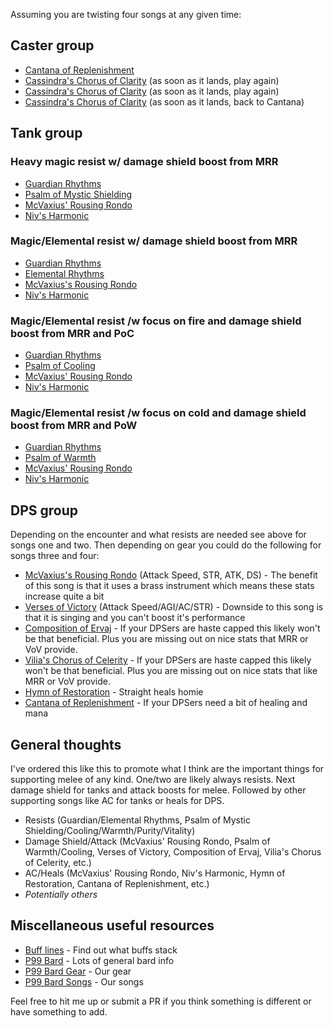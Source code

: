 Assuming you are twisting four songs at any given time:

## Caster group 
- [Cantana of Replenishment](https://wiki.project1999.com/Cantata_of_Replenishment)
- [Cassindra's Chorus of Clarity](https://wiki.project1999.com/Cassindra's_Chorus_of_Clarity) (as soon as it lands, play again)
- [Cassindra's Chorus of Clarity](https://wiki.project1999.com/Cassindra's_Chorus_of_Clarity) (as soon as it lands, play again)
- [Cassindra's Chorus of Clarity](https://wiki.project1999.com/Cassindra's_Chorus_of_Clarity) (as soon as it lands, back to Cantana)

## Tank group 

### Heavy magic resist w/ damage shield boost from MRR
- [Guardian Rhythms](https://wiki.project1999.com/Guardian_Rhythms)
- [Psalm of Mystic Shielding](https://wiki.project1999.com/Psalm_of_Mystic_Shielding)
- [McVaxius' Rousing Rondo](https://wiki.project1999.com/McVaxius'_Rousing_Rondo)
- [Niv's Harmonic](https://wiki.project1999.com/Niv's_Harmonic)

### Magic/Elemental resist w/ damage shield boost from MRR
- [Guardian Rhythms](https://wiki.project1999.com/Guardian_Rhythms)
- [Elemental Rhythms](https://wiki.project1999.com/Elemental_Rhythms)
- [McVaxius's Rousing Rondo](https://wiki.project1999.com/McVaxius'_Rousing_Rondo)
- [Niv's Harmonic](https://wiki.project1999.com/Niv's_Harmonic)

### Magic/Elemental resist /w focus on fire and damage shield boost from MRR and PoC
- [Guardian Rhythms](https://wiki.project1999.com/Guardian_Rhythms)
- [Psalm of Cooling](https://wiki.project1999.com/Psalm_of_Cooling)
- [McVaxius' Rousing Rondo](https://wiki.project1999.com/McVaxius'_Rousing_Rondo)
- [Niv's Harmonic](https://wiki.project1999.com/Niv's_Harmonic)

### Magic/Elemental resist /w focus on cold and damage shield boost from MRR and PoW
- [Guardian Rhythms](https://wiki.project1999.com/Guardian_Rhythms)
- [Psalm of Warmth](https://wiki.project1999.com/Psalm_of_Warmth)
- [McVaxius' Rousing Rondo](https://wiki.project1999.com/McVaxius'_Rousing_Rondo)
- [Niv's Harmonic](https://wiki.project1999.com/Niv's_Harmonic)

## DPS group

Depending on the encounter and what resists are needed see above for songs one and two. Then depending on gear you could do the following for songs three and four:

- [McVaxius's Rousing Rondo](https://wiki.project1999.com/McVaxius'_Rousing_Rondo) (Attack Speed, STR, ATK, DS) - The benefit of this song is that it uses a brass instrument which means these stats increase quite a bit
- [Verses of Victory](https://wiki.project1999.com/Verses_of_Victory) (Attack Speed/AGI/AC/STR) - Downside to this song is that it is singing and you can't boost it's performance
- [Composition of Ervaj](https://wiki.project1999.com/Composition_of_Ervaj) - If your DPSers are haste capped this likely won't be that beneficial. Plus you are missing out on nice stats that MRR or VoV provide.
- [Vilia's Chorus of Celerity](https://wiki.project1999.com/Vilia%27s_Chorus_of_Celerity) - If your DPSers are haste capped this likely won't be that beneficial. Plus you are missing out on nice stats that like MRR or VoV provide.
- [Hymn of Restoration](https://wiki.project1999.com/Hymn_of_Restoration) - Straight heals homie
- [Cantana of Replenishment](https://wiki.project1999.com/Cantata_of_Replenishment)  - If your DPSers need a bit of healing and mana

## General thoughts

I've ordered this like this to promote what I think are the important things for supporting melee of any kind. One/two are likely always resists. Next damage shield for tanks and attack boosts for melee. Followed by other supporting songs like AC for tanks or heals for DPS.

- Resists (Guardian/Elemental Rhythms, Psalm of Mystic Shielding/Cooling/Warmth/Purity/Vitality)
- Damage Shield/Attack (McVaxius' Rousing Rondo, Psalm of Warmth/Cooling, Verses of Victory, Composition of Ervaj, Vilia's Chorus of Celerity, etc.)
- AC/Heals (McVaxius' Rousing Rondo, Niv's Harmonic, Hymn of Restoration, Cantana of Replenishment, etc.)
- *Potentially others*

## Miscellaneous useful resources

- [Buff lines](https://wiki.project1999.com/Buff_Lines) - Find out what buffs stack
- [P99 Bard](https://wiki.project1999.com/Bard) - Lots of general bard info
- [P99 Bard Gear](https://wiki.project1999.com/Bard#Gearing) - Our gear
- [P99 Bard Songs](https://wiki.project1999.com/Bard#Songs) - Our songs

Feel free to hit me up or submit a PR if you think something is different or have something to add.
